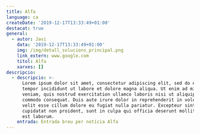 ```yaml
---
title: Alfa
language: ca
createDate: '2019-12-17T13:33:49+01:00'
destacat: true
general:
  - autor: Javi
    data: '2019-12-17T13:33:49+01:00'
    img: /img/detall_solucions_principal.png
    link_extern: www.google.com
    titol: Alfa
    xarxes: []
descripcio:
  - descripcio: >-
      Lorem ipsum dolor sit amet, consectetur adipiscing elit, sed do eiusmod
      tempor incididunt ut labore et dolore magna aliqua. Ut enim ad minim
      veniam, quis nostrud exercitation ullamco laboris nisi ut aliquip ex ea
      commodo consequat. Duis aute irure dolor in reprehenderit in voluptate
      velit esse cillum dolore eu fugiat nulla pariatur. Excepteur sint occaecat
      cupidatat non proident, sunt in culpa qui officia deserunt mollit anim id
      est laborum.
    entrada: Entrada breu per notícia Alfa
---
```


